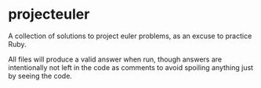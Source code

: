 projecteuler
============

A collection of solutions to project euler problems, as an excuse to practice Ruby.

All files will produce a valid answer when run, though answers are intentionally not left in the code as comments to avoid spoiling anything just by seeing the code.
